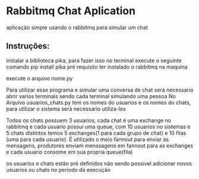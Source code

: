 
# Rabbitmq Chat Aplication
  aplicação simple usando o rabbitmq para simular um chat
## Instruções:
  instalar a biblioteca pika, para fazer isso no terminal execute o seguinte comando
  pip install pika
  pré requisito ter instalado o rabbitmq na maquina
  
  execute o arquivo nome.py
  
  Para utilizar esse programa e simular uma conversa de chat será necessario abrir varios terminais sendo cada terminal simulando uma pessoa
  No Arquivo usuarios_chats.py tem os nomes do usuarios e os nomes do chats, para utilizar o sistema será necessario utiliza-los
  
  Todos os chats possuem 3 usuarios, cada chat é uma exchange no rabbitmq e cada usuario possui uma queue, com 10 usuarios no sistemas e 5 chats distintos temos 5     exchanges(1 para cada grupo de chat) e 10 filas (uma para cada usuario).
  É utilizado o meio fannout para enviar as mensagens, produtores enviam menssagens em fannout para as exchanges e cada usuario consome em sua propria queue(fila)
  
  os usuarios e chats estão pré definidos não sendo possivel adicionar novos usuarios ou chats no periodo da execução
 
  
